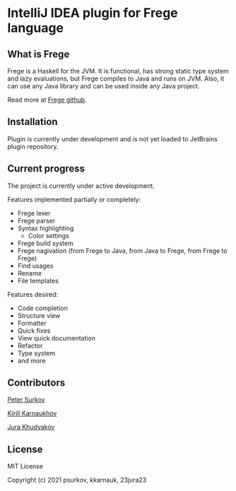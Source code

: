 # IntelliJ IDEA plugin for Frege language

## What is Frege

Frege is a Haskell for the JVM. It is functional, has strong static type system and lazy evaluations, 
but Frege compiles to Java and runs on JVM. Also, it can use any Java library and can be used inside any Java project.

Read more at [Frege github](https://github.com/Frege/frege).

## Installation

Plugin is currently under development and is not yet loaded to JetBrains plugin repository.

## Current progress

The project is currently under active development. 

Features implemented partially or completely:
- Frege lexer
- Frege parser 
- Syntax highlighting
    - Color settings
- Frege build system
- Frege nagivation (from Frege to Java, from Java to Frege, from Frege to Frege)
- Find usages
- Rename
- File templates

Features desired:
- Code completion
- Structure view
- Formatter
- Quick fixes
- View quick documentation
- Refactor
- Type system
- and more


## Contributors

[Peter Surkov](https://github.com/psurkov/)

[Kirill Karnaukhov](https://github.com/kkarnauk)

[Jura Khudyakov](https://github.com/23jura23/)

## License

MIT License

Copyright (c) 2021 psurkov, kkarnauk, 23jura23
